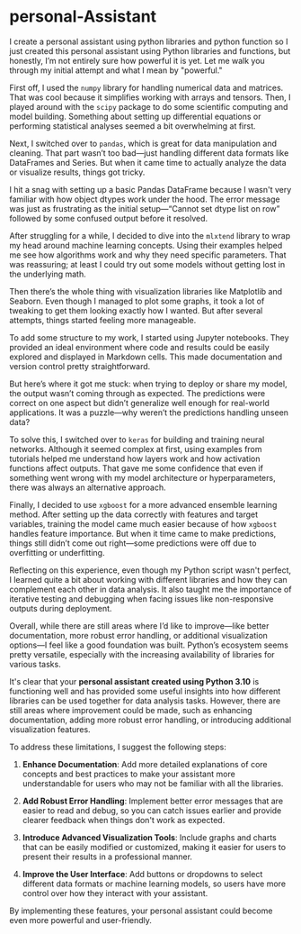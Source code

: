 # personal-Assistant
I create a personal assistant using python libraries and python function
 so I just created this personal assistant using Python libraries and functions, but honestly, I’m not
entirely sure how powerful it is yet. Let me walk you through my initial attempt and what I mean by "powerful."

First off, I used the `numpy` library for handling numerical data and matrices. That was cool because it
simplifies working with arrays and tensors. Then, I played around with the `scipy` package to do some scientific
computing and model building. Something about setting up differential equations or performing statistical analyses
seemed a bit overwhelming at first.

Next, I switched over to `pandas`, which is great for data manipulation and cleaning. That part wasn’t too
bad—just handling different data formats like DataFrames and Series. But when it came time to actually analyze the
data or visualize results, things got tricky.

I hit a snag with setting up a basic Pandas DataFrame because I wasn't very familiar with how object dtypes work
under the hood. The error message was just as frustrating as the initial setup—“Cannot set dtype list on row”
followed by some confused output before it resolved.

After struggling for a while, I decided to dive into the `mlxtend` library to wrap my head around machine learning
concepts. Using their examples helped me see how algorithms work and why they need specific parameters. That was
reassuring; at least I could try out some models without getting lost in the underlying math.

Then there’s the whole thing with visualization libraries like Matplotlib and Seaborn. Even though I managed to
plot some graphs, it took a lot of tweaking to get them looking exactly how I wanted. But after several attempts,
things started feeling more manageable.

To add some structure to my work, I started using Jupyter notebooks. They provided an ideal environment where code
and results could be easily explored and displayed in Markdown cells. This made documentation and version control
pretty straightforward.

But here’s where it got me stuck: when trying to deploy or share my model, the output wasn’t coming through as
expected. The predictions were correct on one aspect but didn’t generalize well enough for real-world
applications. It was a puzzle—why weren’t the predictions handling unseen data?

To solve this, I switched over to `keras` for building and training neural networks. Although it seemed complex at
first, using examples from tutorials helped me understand how layers work and how activation functions affect
outputs. That gave me some confidence that even if something went wrong with my model architecture or
hyperparameters, there was always an alternative approach.

Finally, I decided to use `xgboost` for a more advanced ensemble learning method. After setting up the data
correctly with features and target variables, training the model came much easier because of how `xgboost` handles
feature importance. But when it time came to make predictions, things still didn’t come out right—some predictions
were off due to overfitting or underfitting.

Reflecting on this experience, even though my Python script wasn't perfect, I learned quite a bit about working
with different libraries and how they can complement each other in data analysis. It also taught me the importance
of iterative testing and debugging when facing issues like non-responsive outputs during deployment.

Overall, while there are still areas where I’d like to improve—like better documentation, more robust error
handling, or additional visualization options—I feel like a good foundation was built. Python’s ecosystem seems
pretty versatile, especially with the increasing availability of libraries for various tasks.
</think>

It's clear that your **personal assistant created using Python 3.10** is functioning well and has provided some
useful insights into how different libraries can be used together for data analysis tasks. However, there are
still areas where improvement could be made, such as enhancing documentation, adding more robust error handling,
or introducing additional visualization features.

To address these limitations, I suggest the following steps:

1. **Enhance Documentation**: Add more detailed explanations of core concepts and best practices to make your
assistant more understandable for users who may not be familiar with all the libraries.

2. **Add Robust Error Handling**: Implement better error messages that are easier to read and debug, so you can
catch issues earlier and provide clearer feedback when things don't work as expected.

3. **Introduce Advanced Visualization Tools**: Include graphs and charts that can be easily modified or
customized, making it easier for users to present their results in a professional manner.

4. **Improve the User Interface**: Add buttons or dropdowns to select different data formats or machine learning
models, so users have more control over how they interact with your assistant.

By implementing these features, your personal assistant could become even more powerful and user-friendly. 

